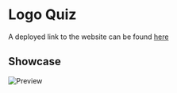 # Logo Quiz

A deployed link to the website can be found [here](https://sherryrich.github.io/logo-quiz/)

## Showcase
![Preview](https://github.com/sherryrich/core-yoga/blob/main/docs/logo_quiz_showcase.PNG)
